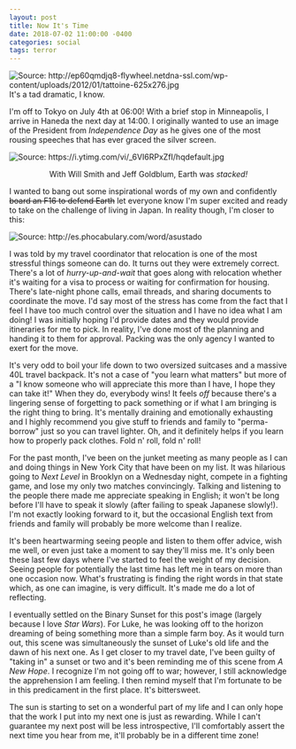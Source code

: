 ```yaml
---
layout: post
title: Now It's Time
date: 2018-07-02 11:00:00 -0400
categories: social
tags: terror
---
```

<img src="https://i.imgur.com/st2tUTg.jpg"
class="align-center" alt="Source: http://ep60qmdjq8-flywheel.netdna-ssl.com/wp-content/uploads/2012/01/tattoine-625x276.jpg"> 
It's a tad dramatic, I know.

I'm off to Tokyo on July 4th at 06:00! With a brief stop in Minneapolis, I 
arrive in Haneda the next day at 14:00. I originally wanted to use an image of 
the President from <i>Independence Day</i> as he gives one of the most rousing speeches
that has ever graced the silver screen.


<img src="https://i.imgur.com/1jJM8dK.jpg" class="align-center"
  alt="Source: https://i.ytimg.com/vi/_6VI6RPxZfI/hqdefault.jpg">  <center>With 
  Will Smith and Jeff Goldblum, Earth was <i>*stacked!*</i></center>


I wanted to bang out some inspirational words of my own and confidently <s>board 
an F16 to defend Earth</s> let everyone know I'm super excited and
ready to take on the challenge of living in Japan. In reality though, 
I'm closer to this:


<img src="https://i.imgur.com/Uph03Rh.jpg" class="align-center" 
  alt="Source: http://es.phocabulary.com/word/asustado">

I was told by my travel coordinator that relocation
is one of the most stressful things someone can do. It turns out they were
extremely correct. There's a lot of <i>hurry-up-and-wait</i> that goes 
along with relocation whether it's waiting for a visa to process or waiting for
confirmation for housing. There's late-night phone calls, email threads, and 
sharing documents to coordinate the move. I'd say most of the stress has come
from the fact that I feel I have too much control over the situation and I have no idea
what I am doing! I was initially hoping I'd provide dates and they would provide 
itineraries for me to pick. In reality, I've done most of the planning 
and handing it to them for approval. Packing was the only agency I wanted to 
exert for the move.

It's very odd to boil your life down to two oversized suitcases
and a massive 40L travel backpack. It's not a case of "you learn what
matters" but more of a "I know someone who will appreciate this more than I have, 
I hope they can take it!" When they do, everybody wins! It feels <i>off</i>
because there's a lingering sense of forgetting to pack something or if what I 
am bringing is the right thing to bring. It's mentally draining and emotionally 
exhausting and I highly recommend you give stuff to friends and family to 
"perma-borrow" just so you can travel lighter. Oh, and it definitely helps if 
you learn how to properly pack clothes. Fold n' roll, fold n' roll!

For the past month, I've been on the junket meeting as many people as I can and 
doing things in New York City that have been on my list. It was hilarious going 
to <i>Next Level</i> in Brooklyn on a Wednesday night, compete in a fighting 
game, and lose my only two matches convincingly. Talking and listening to the 
people there made me appreciate speaking in English; it won't be long before 
I'll have to speak it slowly (after failing to speak Japanese slowly!). I'm not
exactly looking forward to it, but the occasional English text from friends and
family will probably be more welcome than I realize.

It's been heartwarming seeing people and listen to them offer advice, wish me well, 
or even just take a moment to say they'll miss me. It's only been these last few
days where I've started to feel the weight of my decision. Seeing people
for potentially the last time has left me in tears on more than one occasion now.
What's frustrating is finding the right words in that state which, as one can
imagine, is very difficult. It's made me do a lot of reflecting.

I eventually settled on the Binary Sunset for this post's image (largely because 
I love <i>Star Wars</i>). For Luke, he was looking off to the horizon dreaming
of being something more than a simple farm boy. As it would turn out, this scene was 
simultaneously the sunset of Luke's old life and the dawn of his next one. 
As I get closer to my travel date, I've been guilty of "taking in" a sunset or 
two and it's been reminding me of this scene from <i>A New Hope</i>. I recognize 
I'm not going off to war; however, I still acknowledge the apprehension I am 
feeling. I then remind myself that I'm fortunate to be in this predicament in 
the first place. It's bittersweet.

The sun is starting to set on a wonderful part of my life and I can only hope 
that the work I put into my next one is just as rewarding. While I can't
guarantee my next post will be less introspective, I'll comfortably assert the 
next time you  hear from me, it'll probably be in a different time zone! 


  






